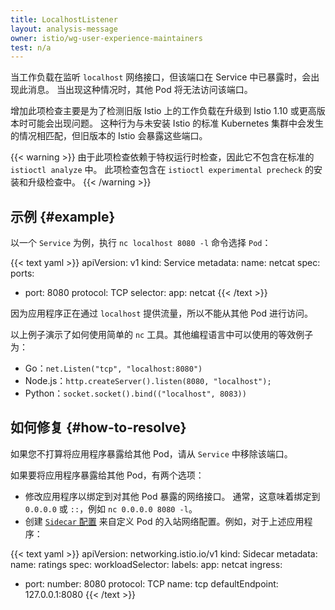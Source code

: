 ```yaml
---
title: LocalhostListener
layout: analysis-message
owner: istio/wg-user-experience-maintainers
test: n/a
---
```

<!-- markdownlint-disable-file MD007 -->

当工作负载在监听 `localhost` 网络接口，但该端口在 Service 中已暴露时，会出现此消息。
当出现这种情况时，其他 Pod 将无法访问该端口。

增加此项检查主要是为了检测旧版 Istio 上的工作负载在升级到 Istio 1.10 或更高版本时可能会出现问题。
这种行为与未安装 Istio 的标准 Kubernetes 集群中会发生的情况相匹配，但旧版本的 Istio 会暴露这些端口。

{{< warning >}}
由于此项检查依赖于特权运行时检查，因此它不包含在标准的 `istioctl analyze` 中。
此项检查包含在 `istioctl experimental precheck` 的安装和升级检查中。
{{< /warning >}}

## 示例 {#example}

以一个 `Service` 为例，执行 `nc localhost 8080 -l` 命令选择 `Pod`：

{{< text yaml >}}
apiVersion: v1
kind: Service
metadata:
  name: netcat
spec:
  ports:
  - port: 8080
    protocol: TCP
  selector:
    app: netcat
{{< /text >}}

因为应用程序正在通过 `localhost` 提供流量，所以不能从其他 Pod 进行访问。

以上例子演示了如何使用简单的 `nc` 工具。其他编程语言中可以使用的等效例子为：

- Go：`net.Listen("tcp", "localhost:8080")`
- Node.js：`http.createServer().listen(8080, "localhost");`
- Python：`socket.socket().bind(("localhost", 8083))`

## 如何修复 {#how-to-resolve}

如果您不打算将应用程序暴露给其他 Pod，请从 `Service` 中移除该端口。

如果要将应用程序暴露给其他 Pod，有两个选项：

- 修改应用程序以绑定到对其他 Pod 暴露的网络接口。
  通常，这意味着绑定到 `0.0.0.0` 或 `::`，例如 `nc 0.0.0.0 8080 -l`。
- 创建 [`Sidecar` 配置](/zh/docs/reference/config/networking/sidecar/#IstioIngressListener)
  来自定义 Pod 的入站网络配置。例如，对于上述应用程序：

{{< text yaml >}}
apiVersion: networking.istio.io/v1
kind: Sidecar
metadata:
  name: ratings
spec:
  workloadSelector:
    labels:
      app: netcat
  ingress:
  - port:
      number: 8080
      protocol: TCP
      name: tcp
    defaultEndpoint: 127.0.0.1:8080
{{< /text >}}
